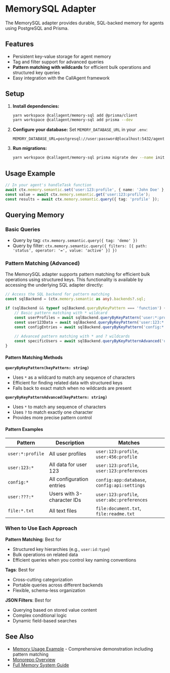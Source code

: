 # MemorySQL Adapter

The MemorySQL adapter provides durable, SQL-backed memory for agents using PostgreSQL and Prisma.

## Features
- Persistent key-value storage for agent memory
- Tag and filter support for advanced queries
- **Pattern matching with wildcards** for efficient bulk operations and structured key queries
- Easy integration with the CallAgent framework

## Setup
1. **Install dependencies:**
   ```bash
   yarn workspace @callagent/memory-sql add @prisma/client
   yarn workspace @callagent/memory-sql add prisma --dev
   ```
2. **Configure your database:**
   Set `MEMORY_DATABASE_URL` in your `.env`:
   ```env
   MEMORY_DATABASE_URL=postgresql://user:password@localhost:5432/agent
   ```
3. **Run migrations:**
   ```bash
   yarn workspace @callagent/memory-sql prisma migrate dev --name init
   ```

## Usage Example
```typescript
// In your agent's handleTask function
await ctx.memory.semantic.set('user:123:profile', { name: 'John Doe' }, { tags: ['user', 'profile'] });
const value = await ctx.memory.semantic.get('user:123:profile');
const results = await ctx.memory.semantic.query({ tag: 'profile' });
```

## Querying Memory

### Basic Queries
- Query by tag: `ctx.memory.semantic.query({ tag: 'demo' })`
- Query by filter: `ctx.memory.semantic.query({ filters: [{ path: 'status', operator: '=', value: 'active' }] })`

### Pattern Matching (Advanced)

The MemorySQL adapter supports pattern matching for efficient bulk operations using structured keys. This functionality is available by accessing the underlying SQL adapter directly:

```typescript
// Access the SQL backend for pattern matching
const sqlBackend = (ctx.memory.semantic as any).backends?.sql;

if (sqlBackend && typeof sqlBackend.queryByKeyPattern === 'function') {
    // Basic pattern matching with * wildcard
    const userProfiles = await sqlBackend.queryByKeyPattern('user:*:profile');
    const user123Data = await sqlBackend.queryByKeyPattern('user:123:*');
    const configEntries = await sqlBackend.queryByKeyPattern('config:*');
    
    // Advanced pattern matching with * and ? wildcards
    const specificUsers = await sqlBackend.queryByKeyPatternAdvanced('user:???:*');
}
```

#### Pattern Matching Methods

**`queryByKeyPattern(keyPattern: string)`**
- Uses `*` as a wildcard to match any sequence of characters
- Efficient for finding related data with structured keys
- Falls back to exact match when no wildcards are present

**`queryByKeyPatternAdvanced(keyPattern: string)`** 
- Uses `*` to match any sequence of characters
- Uses `?` to match exactly one character
- Provides more precise pattern control

#### Pattern Examples

| Pattern | Description | Matches |
|---------|-------------|---------|
| `user:*:profile` | All user profiles | `user:123:profile`, `user:456:profile` |
| `user:123:*` | All data for user 123 | `user:123:profile`, `user:123:preferences` |
| `config:*` | All configuration entries | `config:app:database`, `config:api:settings` |
| `user:???:*` | Users with 3-character IDs | `user:123:profile`, `user:abc:preferences` |
| `file:*.txt` | All text files | `file:document.txt`, `file:readme.txt` |

### When to Use Each Approach

**Pattern Matching**: Best for
- Structured key hierarchies (e.g., `user:id:type`)
- Bulk operations on related data
- Efficient queries when you control key naming conventions

**Tags**: Best for
- Cross-cutting categorization
- Portable queries across different backends
- Flexible, schema-less organization

**JSON Filters**: Best for
- Querying based on stored value content
- Complex conditional logic
- Dynamic field-based searches

## See Also
- [Memory Usage Example](../examples/memory-usage/) - Comprehensive demonstration including pattern matching
- [Monorepo Overview](./monorepo-overview.md)
- [Full Memory System Guide](./docs/memory-system.md) 